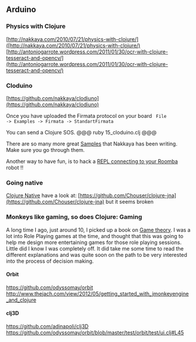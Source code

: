 ## Arduino 

### Physics with Clojure
[http://nakkaya.com/2010/07/21/physics-with-clojure/]([http://nakkaya.com/2010/07/21/physics-with-clojure/)
[http://antoniogarrote.wordpress.com/2011/01/30/ocr-with-clojure-tesseract-and-opencv/](http://antoniogarrote.wordpress.com/2011/01/30/ocr-with-clojure-tesseract-and-opencv/)

### Cloduino
[https://github.com/nakkaya/clodiuno](https://github.com/nakkaya/clodiuno)

Once you have uploaded the Firmata protocol on your board
<code>
File -> Examples -> Firmata -> StandartFirmata
</code>

You can send a Clojure SOS.
@@@ ruby 15_cloduino.clj @@@

There are so many more great [Samples](http://nakkaya.com/clodiuno.html) that Nakkaya has been writing. Make sure you go through them.

Another way to have fun, is to hack a [REPL connecting to your Roomba](http://gigasquidsoftware.com/wordpress/?p=450) robot !!

### Going native
[Clojure Native](https://github.com/bagucode/clj-native)
have a look at:
[https://github.com/Chouser/clojure-jna](https://github.com/Chouser/clojure-jna)
but it seems broken

### Monkeys like gaming, so does Clojure: Gaming

A long time I ago, just around 10, I picked up a book on [Game theory](http://en.wikipedia.org/wiki/Game_theory). I was a lot into Role Playing games at the time, and thought that this was going to help me design more entertaining games for those role playing sessions. Little did I know I was completely off. It did take me some time to read the different explanations and was quite soon on the path to be very interested into the process of decision making.

#### Orbit

https://github.com/odyssomay/orbit
http://www.thejach.com/view/2012/05/getting_started_with_jmonkeyengine_and_clojure

#### clj3D 

https://github.com/adinapoli/clj3D
https://github.com/odyssomay/orbit/blob/master/test/orbit/test/ui.clj#L45
